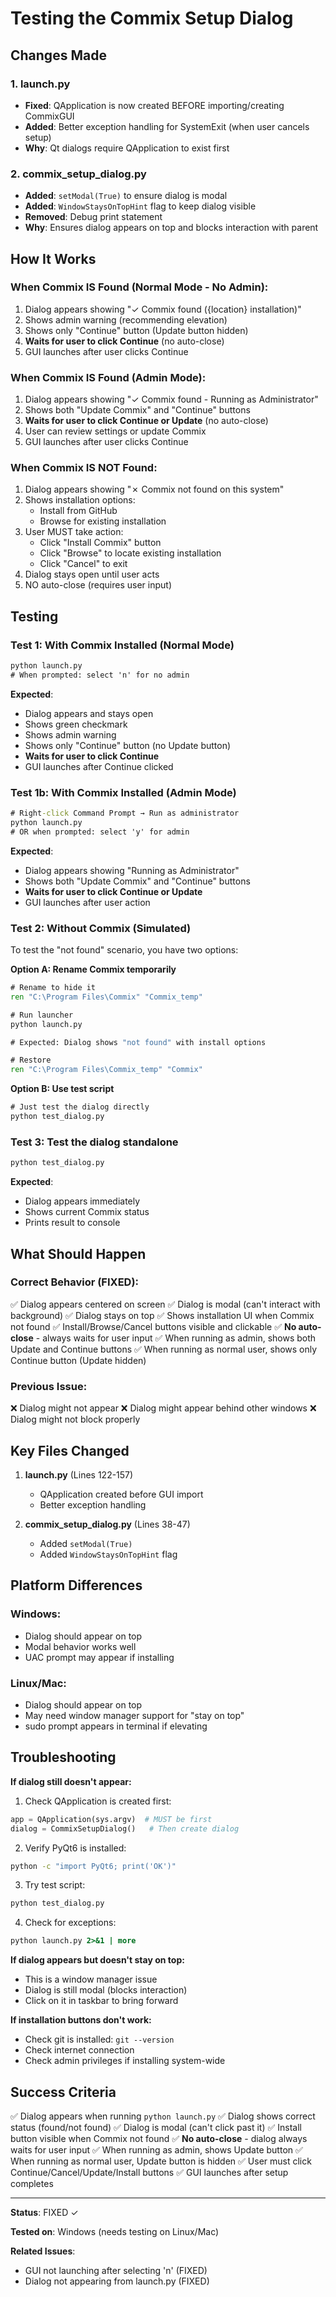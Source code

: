 # Testing the Commix Setup Dialog

## Changes Made

### 1. launch.py
- **Fixed**: QApplication is now created BEFORE importing/creating CommixGUI
- **Added**: Better exception handling for SystemExit (when user cancels setup)
- **Why**: Qt dialogs require QApplication to exist first

### 2. commix_setup_dialog.py
- **Added**: `setModal(True)` to ensure dialog is modal
- **Added**: `WindowStaysOnTopHint` flag to keep dialog visible
- **Removed**: Debug print statement
- **Why**: Ensures dialog appears on top and blocks interaction with parent

## How It Works

### When Commix IS Found (Normal Mode - No Admin):
1. Dialog appears showing "✓ Commix found ({location} installation)"
2. Shows admin warning (recommending elevation)
3. Shows only "Continue" button (Update button hidden)
4. **Waits for user to click Continue** (no auto-close)
5. GUI launches after user clicks Continue

### When Commix IS Found (Admin Mode):
1. Dialog appears showing "✓ Commix found - Running as Administrator"
2. Shows both "Update Commix" and "Continue" buttons
3. **Waits for user to click Continue or Update** (no auto-close)
4. User can review settings or update Commix
5. GUI launches after user clicks Continue

### When Commix IS NOT Found:
1. Dialog appears showing "✗ Commix not found on this system"
2. Shows installation options:
   - Install from GitHub
   - Browse for existing installation
3. User MUST take action:
   - Click "Install Commix" button
   - Click "Browse" to locate existing installation
   - Click "Cancel" to exit
4. Dialog stays open until user acts
5. NO auto-close (requires user input)

## Testing

### Test 1: With Commix Installed (Normal Mode)
```cmd
python launch.py
# When prompted: select 'n' for no admin
```
**Expected**: 
- Dialog appears and stays open
- Shows green checkmark
- Shows admin warning
- Shows only "Continue" button (no Update button)
- **Waits for user to click Continue**
- GUI launches after Continue clicked

### Test 1b: With Commix Installed (Admin Mode)
```cmd
# Right-click Command Prompt → Run as administrator
python launch.py
# OR when prompted: select 'y' for admin
```
**Expected**: 
- Dialog appears showing "Running as Administrator"
- Shows both "Update Commix" and "Continue" buttons
- **Waits for user to click Continue or Update**
- GUI launches after user action

### Test 2: Without Commix (Simulated)
To test the "not found" scenario, you have two options:

**Option A: Rename Commix temporarily**
```cmd
# Rename to hide it
ren "C:\Program Files\Commix" "Commix_temp"

# Run launcher
python launch.py

# Expected: Dialog shows "not found" with install options

# Restore
ren "C:\Program Files\Commix_temp" "Commix"
```

**Option B: Use test script**
```cmd
# Just test the dialog directly
python test_dialog.py
```

### Test 3: Test the dialog standalone
```cmd
python test_dialog.py
```
**Expected**:
- Dialog appears immediately
- Shows current Commix status
- Prints result to console

## What Should Happen

### Correct Behavior (FIXED):
✅ Dialog appears centered on screen
✅ Dialog is modal (can't interact with background)
✅ Dialog stays on top
✅ Shows installation UI when Commix not found
✅ Install/Browse/Cancel buttons visible and clickable
✅ **No auto-close** - always waits for user input
✅ When running as admin, shows both Update and Continue buttons
✅ When running as normal user, shows only Continue button (Update hidden)

### Previous Issue:
❌ Dialog might not appear
❌ Dialog might appear behind other windows
❌ Dialog might not block properly

## Key Files Changed

1. **launch.py** (Lines 122-157)
   - QApplication created before GUI import
   - Better exception handling

2. **commix_setup_dialog.py** (Lines 38-47)
   - Added `setModal(True)`
   - Added `WindowStaysOnTopHint` flag

## Platform Differences

### Windows:
- Dialog should appear on top
- Modal behavior works well
- UAC prompt may appear if installing

### Linux/Mac:
- Dialog should appear on top
- May need window manager support for "stay on top"
- sudo prompt appears in terminal if elevating

## Troubleshooting

**If dialog still doesn't appear:**

1. Check QApplication is created first:
```python
app = QApplication(sys.argv)  # MUST be first
dialog = CommixSetupDialog()   # Then create dialog
```

2. Verify PyQt6 is installed:
```cmd
python -c "import PyQt6; print('OK')"
```

3. Try test script:
```cmd
python test_dialog.py
```

4. Check for exceptions:
```cmd
python launch.py 2>&1 | more
```

**If dialog appears but doesn't stay on top:**
- This is a window manager issue
- Dialog is still modal (blocks interaction)
- Click on it in taskbar to bring forward

**If installation buttons don't work:**
- Check git is installed: `git --version`
- Check internet connection
- Check admin privileges if installing system-wide

## Success Criteria

✅ Dialog appears when running `python launch.py`
✅ Dialog shows correct status (found/not found)
✅ Dialog is modal (can't click past it)
✅ Install button visible when Commix not found
✅ **No auto-close** - dialog always waits for user input
✅ When running as admin, shows Update button
✅ When running as normal user, Update button is hidden
✅ User must click Continue/Cancel/Update/Install buttons
✅ GUI launches after setup completes

---

**Status**: FIXED ✓

**Tested on**: Windows (needs testing on Linux/Mac)

**Related Issues**: 
- GUI not launching after selecting 'n' (FIXED)
- Dialog not appearing from launch.py (FIXED)
